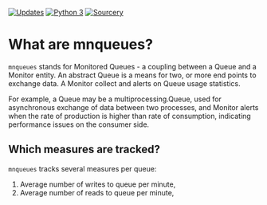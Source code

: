 [![Updates](https://pyup.io/repos/github/amor71/mnqueues/shield.svg)](https://pyup.io/repos/github/amor71/mnqueues/)
[![Python 3](https://pyup.io/repos/github/amor71/mnqueues/python-3-shield.svg)](https://pyup.io/repos/github/amor71/mnqueues/)
[![Sourcery](https://img.shields.io/badge/Sourcery-enabled-brightgreen)](https://sourcery.ai)

# What are mnqueues?

`mnqueues` stands for Monitored Queues - a coupling between a Queue and a Monitor entity. An abstract Queue is a means for two, or more end points to exchange data. A Monitor collect and alerts on Queue usage statistics. 

For example, a Queue may be a multiprocessing.Queue, used for asynchronous exchange of data between two processes, and Monitor alerts when the rate of production is higher than rate of consumption, indicating performance issues on the consumer side.

## Which measures are tracked?

`mnqueues` tracks several measures per queue:

1. Average number of writes to queue per minute,
2. Average number of reads to queue per minute,

